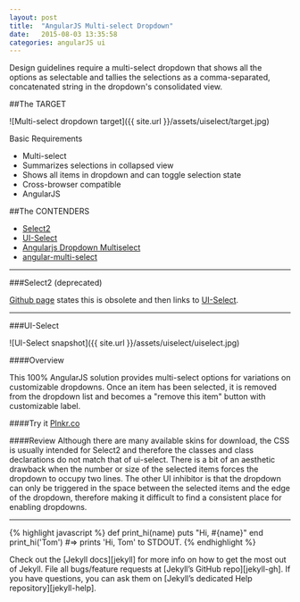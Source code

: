 ```yaml
---
layout: post
title:  "AngularJS Multi-select Dropdown"
date:   2015-08-03 13:35:58
categories: angularJS ui
---
```


Design guidelines require a multi-select dropdown that shows all the options as selectable and tallies the selections as a comma-separated, concatenated string in the dropdown's consolidated view.

##The TARGET

![Multi-select dropdown target]({{ site.url }}/assets/uiselect/target.jpg)

Basic Requirements
 * Multi-select
 * Summarizes selections in collapsed view
 * Shows all items in dropdown and can toggle selection state
 * Cross-browser compatible
 * AngularJS

##The CONTENDERS

 * [Select2][select2]
 * [UI-Select][uiSelect]
 * [Angularjs Dropdown Multiselect][ngDropdown]
 * [angular-multi-select][ngMultiSelect]

- - -

###Select2 (deprecated)

[Github page][select2] states this is obsolete and then links to [UI-Select][uiSelect].

- - -

###UI-Select

![UI-Select snapshot]({{ site.url }}/assets/uiselect/uiselect.jpg)

####Overview

This 100% AngularJS solution provides multi-select options for variations on customizable dropdowns. Once an item has been selected, it is removed from the dropdown list and becomes a "remove this item" button with customizable label.

####Try it
[Plnkr.co][select2try]

####Review
Although there are many available skins for download, the CSS is usually intended for Select2 and therefore the classes and class declarations do not match that of ui-select. There is a bit of an aesthetic drawback when the number or size of the selected items forces the dropdown to occupy two lines. The other UI inhibitor is that the dropdown can only be triggered in the space between the selected items and the edge of the dropdown, therefore making it difficult to find a consistent place for enabling dropdowns.

- - -




{% highlight javascript %}
def print_hi(name)
  puts "Hi, #{name}"
end
print_hi('Tom')
#=> prints 'Hi, Tom' to STDOUT.
{% endhighlight %}

Check out the [Jekyll docs][jekyll] for more info on how to get the most out of Jekyll. File all bugs/feature requests at [Jekyll’s GitHub repo][jekyll-gh]. If you have questions, you can ask them on [Jekyll’s dedicated Help repository][jekyll-help].

[select2]:https://github.com/angular-ui/ui-select2
[uiSelect]:https://github.com/angular-ui/ui-select
[ngDropdown]:http://dotansimha.github.io/angularjs-dropdown-multiselect/#/
[ngMultiSelect]:https://www.npmjs.com/package/angular-multi-select

[select2try]:http://plnkr.co/edit/juqoNOt1z1Gb349XabQ2?p=preview
